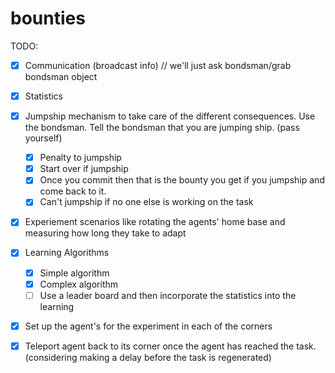 bounties
========


TODO:

- [X] Communication (broadcast info) // we'll just ask bondsman/grab bondsman object
- [X] Statistics 
- [X] Jumpship mechanism to take care of the different consequences.  Use the bondsman.  Tell the bondsman that you are jumping ship.  (pass yourself)
  - [x] Penalty to jumpship
  - [x] Start over if jumpship
  - [x] Once you commit then that is the bounty you get if you jumpship and come back to it.
  - [x] Can't jumpship if no one else is working on the task
- [x] Experiement scenarios like rotating the agents' home base and measuring how long they take to adapt
- [x] Learning Algorithms
  - [x] Simple algorithm
  - [x] Complex algorithm 
  - [ ] Use a leader board and then incorporate the statistics into the learning

- [x] Set up the agent's for the experiment in each of the corners

- [x] Teleport agent back to its corner once the agent has reached the task.  (considering making a delay before the task is regenerated)

